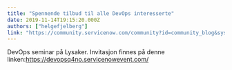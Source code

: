```yaml
---
title: "Spennende tilbud til alle DevOps interesserte"
date: 2019-11-14T19:15:20.000Z
authors: ["helgefjelberg"]
link: "https://community.servicenow.com/community?id=community_blog&sys_id=e28bcfee1b858c10ada243f6fe4bcbe5"
---
```

<p>DevOps seminar på Lysaker. Invitasjon finnes på denne linken:<a href="https://devopsq4no.servicenowevent.com/" rel="nofollow">https://devopsq4no.servicenowevent.com/</a></p>